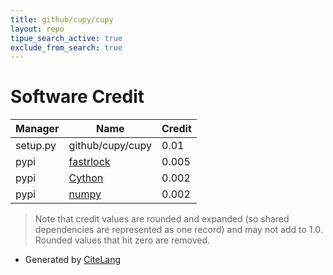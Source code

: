 ```yaml
---
title: github/cupy/cupy
layout: repo
tipue_search_active: true
exclude_from_search: true
---
```

# Software Credit

|Manager|Name|Credit|
|-------|----|------|
|setup.py|github/cupy/cupy|0.01|
|pypi|[fastrlock](https://github.com/scoder/fastrlock)|0.005|
|pypi|[Cython](http://cython.org/)|0.002|
|pypi|[numpy](https://www.numpy.org)|0.002|


> Note that credit values are rounded and expanded (so shared dependencies are represented as one record) and may not add to 1.0. Rounded values that hit zero are removed.


- Generated by [CiteLang](https://github.com/vsoch/citelang)
